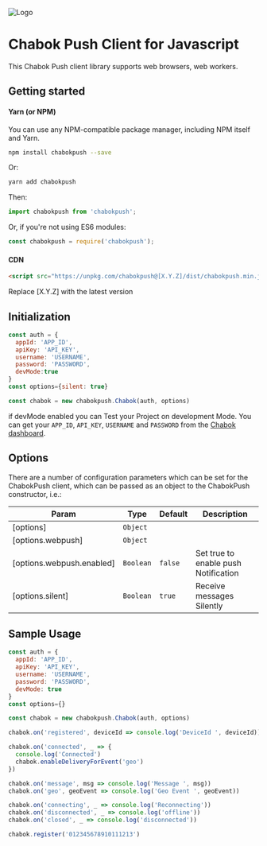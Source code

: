 ![Logo](https://chabokpush.com/images/chabook.png)
# Chabok Push Client for Javascript
This Chabok Push client library supports web browsers, web workers.

## Getting started



#### Yarn (or NPM)

You can use any NPM-compatible package manager, including NPM itself and Yarn.

```bash
npm install chabokpush --save
```
Or:
```bash
yarn add chabokpush
```

Then:

```javascript
import chabokpush from 'chabokpush';
```

Or, if you're not using ES6 modules:

```javascript
const chabokpush = require('chabokpush');
```
#### CDN

```html
<script src="https://unpkg.com/chabokpush@[X.Y.Z]/dist/chabokpush.min.js"></script>
```
Replace [X.Y.Z] with the latest version

## Initialization

```js
const auth = {
  appId: 'APP_ID',
  apiKey: 'API_KEY',
  username: 'USERNAME',
  password: 'PASSWORD',
  devMode:true
}
const options={silent: true}

const chabok = new chabokpush.Chabok(auth, options)
```
if devMode enabled you can Test your Project on development Mode.
You can get your `APP_ID`, `API_KEY`, `USERNAME` and `PASSWORD` from the [Chabok dashboard](http://sandbox.push.adpdigital.com/front/account/edit).

## Options

There are a number of configuration parameters which can be set for the ChabokPush client, which can be passed as an object to the ChabokPush constructor, i.e.:

| Param | Type | Default | Description |
| --- | --- | --- | --- |
| [options] | <code>Object</code> |  |  |
| [options.webpush] | <code>Object</code> |  |  |
| [options.webpush.enabled] | <code>Boolean</code> | <code>false</code> | Set true to enable push Notification |
| [options.silent] | <code>Boolean</code> | <code>true</code> | Receive messages Silently |


## Sample Usage

```js
const auth = {
  appId: 'APP_ID',
  apiKey: 'API_KEY',
  username: 'USERNAME',
  password: 'PASSWORD',
  devMode: true
}
const options={}

const chabok = new chabokpush.Chabok(auth, options)

chabok.on('registered', deviceId => console.log('DeviceId ', deviceId))

chabok.on('connected', _ => {
  console.log('Connected')
  chabok.enableDeliveryForEvent('geo')
})

chabok.on('message', msg => console.log('Message ', msg))
chabok.on('geo', geoEvent => console.log('Geo Event ', geoEvent))

chabok.on('connecting', _ => console.log('Reconnecting'))
chabok.on('disconnected', _ => console.log('offline'))
chabok.on('closed', _ => console.log('disconnected'))

chabok.register('012345678910111213')
```

